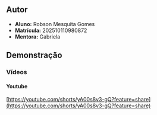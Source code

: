 ## Autor

* **Aluno:** Robson Mesquita Gomes
* **Matrícula:** 202510110980872
* **Mentora:** Gabriela

## Demonstração

### Vídeos

#### Youtube
[https://youtube.com/shorts/yA00s8v3-gQ?feature=share](https://youtube.com/shorts/yA00s8v3-gQ?feature=share)